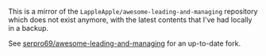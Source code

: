 This is a mirror of the `LappleApple/awesome-leading-and-managing` repository which does not exist anymore, with the latest contents that I've had locally in a backup.

See [serpro69/awesome-leading-and-managing](https://github.com/serpro69/awesome-leading-and-managing) for an up-to-date fork.
